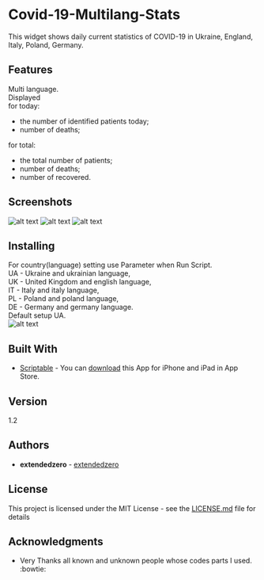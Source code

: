 # Covid-19-Multilang-Stats
This widget shows daily current statistics of COVID-19 in Ukraine, England, Italy, Poland, Germany.

## Features
Multi language.    
Displayed  
for today:  
- the number of identified patients today;  
- number of deaths; 
 
for total:  
- the total number of patients;  
- number of deaths;  
- number of recovered.  

## Screenshots
![alt text](https://github.com/extendedzero/Scriptable-IOS-Widget/blob/a3dd149968206f1a80902149ab4ad9dd3cebe055/Covid-19-Multilang-Stats/preview_1.png)
![alt text](https://github.com/extendedzero/Scriptable-IOS-Widget/blob/a3dd149968206f1a80902149ab4ad9dd3cebe055/Covid-19-Multilang-Stats/preview_2.png)
![alt text](https://github.com/extendedzero/Scriptable-IOS-Widget/blob/f4bd045bd702dbc852af2c3e8f9a76595f14aa30/Covid-19-Multilang-Stats/preview_3.png)

## Installing
For country(language) setting use Parameter when Run Script.  
UA - Ukraine and ukrainian language,  
UK - United Kingdom and english language,   
IT - Italy and italy language,  
PL - Poland and poland language,  
DE - Germany and germany language.  
Default setup UA.  
![alt text](https://github.com/extendedzero/Scriptable-IOS-Widget/blob/f4bd045bd702dbc852af2c3e8f9a76595f14aa30/Covid-19-Multilang-Stats/preview_4.png)

## Built With
* [Scriptabl‪e‬](https://apps.apple.com/ru/app/scriptable/id1405459188) - You can [download](https://apps.apple.com/ru/app/scriptable/id1405459188) this App for iPhone and iPad in App Store. 

## Version
1.2

## Authors
* **extendedzero** - [extendedzero](https://github.com/extendedzero)

## License
This project is licensed under the MIT License - see the [LICENSE.md](LICENSE.md) file for details

## Acknowledgments
* Very Thanks all known and unknown people whose codes parts I used. :bowtie: 
